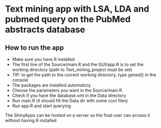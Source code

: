 # Text mining app with LSA, LDA and pubmed query on the PubMed abstracts database

## How to run the app

- Make sure you have R installed  
- The first line of the Source/main.R and the GUI/app.R is to set the working directory (path to Text_mining_project must be set)  
- TIP: to get the path to the current working directory, type getwd() in the console
- The packages are installed automaticly  
- Choose the parameters you want in the Source/main.R  
- Check if you have the database.xml in the Data directory  
- Run main.R (it should fill the Data dir with some cool files)
- Run app.R and start querying  

The ShinyApps can be hosted on a server so the final user can access it without having R installed
